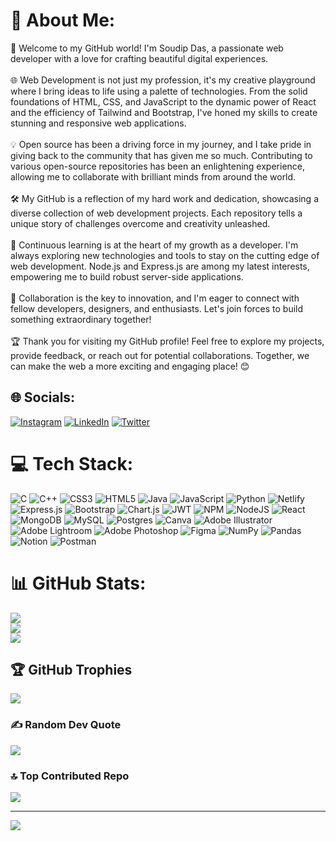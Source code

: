# 💫 About Me:
👋 Welcome to my GitHub world! I'm Soudip Das, a passionate web developer with a love for crafting beautiful digital experiences.<br><br>🌐 Web Development is not just my profession, it's my creative playground where I bring ideas to life using a palette of technologies. From the solid foundations of HTML, CSS, and JavaScript to the dynamic power of React and the efficiency of Tailwind and Bootstrap, I've honed my skills to create stunning and responsive web applications.<br><br>💡 Open source has been a driving force in my journey, and I take pride in giving back to the community that has given me so much. Contributing to various open-source repositories has been an enlightening experience, allowing me to collaborate with brilliant minds from around the world.<br><br>🛠️ My GitHub is a reflection of my hard work and dedication, showcasing a diverse collection of web development projects. Each repository tells a unique story of challenges overcome and creativity unleashed.<br><br>🌱 Continuous learning is at the heart of my growth as a developer. I'm always exploring new technologies and tools to stay on the cutting edge of web development. Node.js and Express.js are among my latest interests, empowering me to build robust server-side applications.<br><br>🤝 Collaboration is the key to innovation, and I'm eager to connect with fellow developers, designers, and enthusiasts. Let's join forces to build something extraordinary together!<br><br>🏆 Thank you for visiting my GitHub profile! Feel free to explore my projects, provide feedback, or reach out for potential collaborations. Together, we can make the web a more exciting and engaging place! 😊


## 🌐 Socials:
[![Instagram](https://img.shields.io/badge/Instagram-%23E4405F.svg?logo=Instagram&logoColor=white)](https://instagram.com/i_am_soudip_das) [![LinkedIn](https://img.shields.io/badge/LinkedIn-%230077B5.svg?logo=linkedin&logoColor=white)](https://linkedin.com/in/thesoudipdas) [![Twitter](https://img.shields.io/badge/Twitter-%231DA1F2.svg?logo=Twitter&logoColor=white)](https://twitter.com/SoudipDas18) 

# 💻 Tech Stack:
![C](https://img.shields.io/badge/c-%2300599C.svg?style=for-the-badge&logo=c&logoColor=white) ![C++](https://img.shields.io/badge/c++-%2300599C.svg?style=for-the-badge&logo=c%2B%2B&logoColor=white) ![CSS3](https://img.shields.io/badge/css3-%231572B6.svg?style=for-the-badge&logo=css3&logoColor=white) ![HTML5](https://img.shields.io/badge/html5-%23E34F26.svg?style=for-the-badge&logo=html5&logoColor=white) ![Java](https://img.shields.io/badge/java-%23ED8B00.svg?style=for-the-badge&logo=java&logoColor=white) ![JavaScript](https://img.shields.io/badge/javascript-%23323330.svg?style=for-the-badge&logo=javascript&logoColor=%23F7DF1E) ![Python](https://img.shields.io/badge/python-3670A0?style=for-the-badge&logo=python&logoColor=ffdd54) ![Netlify](https://img.shields.io/badge/netlify-%23000000.svg?style=for-the-badge&logo=netlify&logoColor=#00C7B7) ![Express.js](https://img.shields.io/badge/express.js-%23404d59.svg?style=for-the-badge&logo=express&logoColor=%2361DAFB) ![Bootstrap](https://img.shields.io/badge/bootstrap-%23563D7C.svg?style=for-the-badge&logo=bootstrap&logoColor=white) ![Chart.js](https://img.shields.io/badge/chart.js-F5788D.svg?style=for-the-badge&logo=chart.js&logoColor=white) ![JWT](https://img.shields.io/badge/JWT-black?style=for-the-badge&logo=JSON%20web%20tokens) ![NPM](https://img.shields.io/badge/NPM-%23000000.svg?style=for-the-badge&logo=npm&logoColor=white) ![NodeJS](https://img.shields.io/badge/node.js-6DA55F?style=for-the-badge&logo=node.js&logoColor=white) ![React](https://img.shields.io/badge/react-%2320232a.svg?style=for-the-badge&logo=react&logoColor=%2361DAFB) ![MongoDB](https://img.shields.io/badge/MongoDB-%234ea94b.svg?style=for-the-badge&logo=mongodb&logoColor=white) ![MySQL](https://img.shields.io/badge/mysql-%2300f.svg?style=for-the-badge&logo=mysql&logoColor=white) ![Postgres](https://img.shields.io/badge/postgres-%23316192.svg?style=for-the-badge&logo=postgresql&logoColor=white) ![Canva](https://img.shields.io/badge/Canva-%2300C4CC.svg?style=for-the-badge&logo=Canva&logoColor=white) ![Adobe Illustrator](https://img.shields.io/badge/adobeillustrator-%23FF9A00.svg?style=for-the-badge&logo=adobeillustrator&logoColor=white) ![Adobe Lightroom](https://img.shields.io/badge/Adobe%20Lightroom-31A8FF.svg?style=for-the-badge&logo=Adobe%20Lightroom&logoColor=white) ![Adobe Photoshop](https://img.shields.io/badge/adobephotoshop-%2331A8FF.svg?style=for-the-badge&logo=adobephotoshop&logoColor=white) 	![Figma](https://img.shields.io/badge/figma-%23F24E1E.svg?style=for-the-badge&logo=figma&logoColor=white) ![NumPy](https://img.shields.io/badge/numpy-%23013243.svg?style=for-the-badge&logo=numpy&logoColor=white) ![Pandas](https://img.shields.io/badge/pandas-%23150458.svg?style=for-the-badge&logo=pandas&logoColor=white) ![Notion](https://img.shields.io/badge/Notion-%23000000.svg?style=for-the-badge&logo=notion&logoColor=white) ![Postman](https://img.shields.io/badge/Postman-FF6C37?style=for-the-badge&logo=postman&logoColor=white)
# 📊 GitHub Stats:
![](https://github-readme-stats.vercel.app/api?username=front-runner-sd&theme=dark&hide_border=false&include_all_commits=true&count_private=false)<br/>
![](https://github-readme-streak-stats.herokuapp.com/?user=front-runner-sd&theme=dark&hide_border=false)<br/>
![](https://github-readme-stats.vercel.app/api/top-langs/?username=front-runner-sd&theme=dark&hide_border=false&include_all_commits=true&count_private=false&layout=compact)

## 🏆 GitHub Trophies
![](https://github-profile-trophy.vercel.app/?username=front-runner-sd&theme=radical&no-frame=false&no-bg=true&margin-w=4)

### ✍️ Random Dev Quote
![](https://quotes-github-readme.vercel.app/api?type=horizontal&theme=radical)

### 🔝 Top Contributed Repo
![](https://github-contributor-stats.vercel.app/api?username=front-runner-sd&limit=5&theme=dark&combine_all_yearly_contributions=true)

---
[![](https://visitcount.itsvg.in/api?id=front-runner-sd&icon=0&color=0)](https://visitcount.itsvg.in)

<!-- Proudly created with GPRM ( https://gprm.itsvg.in ) -->
<!---
front-runner-sd/front-runner-sd is a ✨ special ✨ repository because its `README.md` (this file) appears on your GitHub profile.
You can click the Preview link to take a look at your changes.
--->
